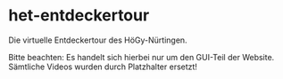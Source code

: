 # het-entdeckertour
 Die virtuelle Entdeckertour des HöGy-Nürtingen.

Bitte beachten: Es handelt sich hierbei nur um den GUI-Teil der Website. Sämtliche Videos wurden durch Platzhalter ersetzt!
